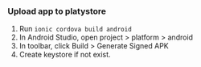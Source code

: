 ### Upload app to platystore

1. Run `ionic cordova build android`
2. In Android Studio, open project > platform > android
3. In toolbar, click Build > Generate Signed APK
4. Create keystore if not exist.